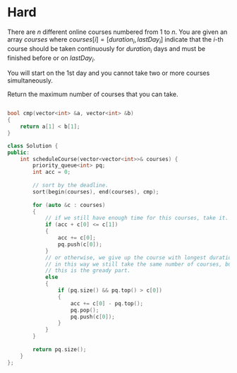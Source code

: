 # Hard

There are $n$ different online courses numbered from $1$ to $n$. You are given an array $courses$ where $courses[i] = [duration_i, lastDay_i]$ indicate that the $i$-th course should be taken continuously for $duration_i$ days and must be finished before or on $lastDay_i$.

You will start on the 1st day and you cannot take two or more courses simultaneously.

Return the maximum number of courses that you can take.

```cpp

bool cmp(vector<int> &a, vector<int> &b)
{
    return a[1] < b[1];
}

class Solution {
public:
    int scheduleCourse(vector<vector<int>>& courses) {
        priority_queue<int> pq;
        int acc = 0;
        
        // sort by the deadline.
        sort(begin(courses), end(courses), cmp);
        
        for (auto &c : courses)
        {
            // if we still have enough time for this courses, take it.
            if (acc + c[0] <= c[1])
            {
                acc += c[0];
                pq.push(c[0]);
            }
            // or otherwise, we give up the course with longest duration from what we have taken
            // in this way we still take the same number of courses, but will lesser time.
            // this is the gready part.
            else
            {
                if (pq.size() && pq.top() > c[0])
                {
                    acc += c[0] - pq.top();
                    pq.pop();
                    pq.push(c[0]);
                }
            }
        }
        
        return pq.size();
    }
};
```
